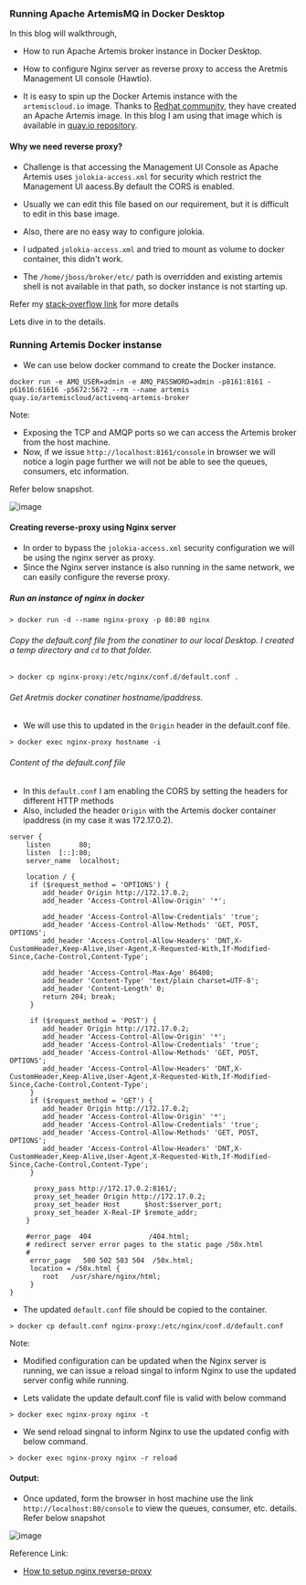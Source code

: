 ### Running Apache ArtemisMQ in Docker Desktop

In this blog will walkthrough,
  - How to run Apache Artemis broker instance in Docker Desktop.
  - How to configure Nginx server as reverse proxy to access the Aretmis Management UI console (Hawtio).

- It is easy to spin up the Docker Artemis instance with the `artemiscloud.io` image. Thanks to [Redhat community](https://artemiscloud.io/community/), they have created an Apache Artemis image. In this blog I am using that image which is available in [quay.io repository](https://quay.io).

#### Why we need reverse proxy? 

- Challenge is that accessing the Management UI Console as Apache Artemis uses `jolokia-access.xml` for security which restrict the Management UI aacess.By default the CORS is enabled.
- Usually we can edit this file based on our requirement, but it is difficult to edit in this base image.
- Also, there are no easy way to configure jolokia.

- I udpated `jolokia-access.xml` and tried to mount as volume to docker container, this didn't work. 
- The `/home/jboss/broker/etc/` path is overridden and existing artemis shell is not available in that path, so docker instance is not starting up.

Refer my [stack-overflow link](https://stackoverflow.com/questions/72672565/activemq-artemis-not-displaying-the-web-console-when-run-in-docker) for more details 

Lets dive in to the details.

### Running Artemis Docker instanse

- We can use below docker command to create the Docker instance.

```
docker run -e AMQ_USER=admin -e AMQ_PASSWORD=admin -p8161:8161 -p61616:61616 -p5672:5672 --rm --name artemis quay.io/artemiscloud/activemq-artemis-broker
```

Note: 

  - Exposing the TCP and AMQP ports so we can access the Artemis broker from the host machine.
  - Now, if we issue `http://localhost:8161/console` in browser we will notice a login page further we will not be able to see the queues, consumers, etc information. 

Refer below snapshot.

![image](https://user-images.githubusercontent.com/6425536/175756577-04188071-442a-4546-9b97-24e341b95c45.png)


#### Creating reverse-proxy using Nginx server

- In order to bypass the `jolokia-access.xml` security configuration we will be using the nginx server as proxy.
- Since the Nginx server instance is also running in the same network, we can easily configure the reverse proxy.

##### Run an instance of nginx in docker

```
> docker run -d --name nginx-proxy -p 80:80 nginx
```

###### Copy the default.conf file from the conatiner to our local Desktop. I created a temp directory and `cd` to that folder.

```
> docker cp nginx-proxy:/etc/nginx/conf.d/default.conf .
```

###### Get Aretmis docker conatiner hostname/ipaddress.
  - We will use this to updated in the `Origin` header in the default.conf file.

```
> docker exec nginx-proxy hostname -i
```

###### Content of the default.conf file

- In this `default.conf` I am enabling the CORS by setting the headers for different HTTP methods
- Also, included the header `Origin` with the Artemis docker container ipaddress (in my case it was 172.17.0.2).

```
server {
    listen       80;
    listen  [::]:80;
    server_name  localhost;

    location / {
     if ($request_method = 'OPTIONS') {
        add_header Origin http://172.17.0.2;
        add_header 'Access-Control-Allow-Origin' '*';

        add_header 'Access-Control-Allow-Credentials' 'true';
        add_header 'Access-Control-Allow-Methods' 'GET, POST, OPTIONS';
        add_header 'Access-Control-Allow-Headers' 'DNT,X-CustomHeader,Keep-Alive,User-Agent,X-Requested-With,If-Modified-Since,Cache-Control,Content-Type';

        add_header 'Access-Control-Max-Age' 86400;
        add_header 'Content-Type' 'text/plain charset=UTF-8';
        add_header 'Content-Length' 0;
        return 204; break;
     }

     if ($request_method = 'POST') {
        add_header Origin http://172.17.0.2;
        add_header 'Access-Control-Allow-Origin' '*';
        add_header 'Access-Control-Allow-Credentials' 'true';
        add_header 'Access-Control-Allow-Methods' 'GET, POST, OPTIONS';
        add_header 'Access-Control-Allow-Headers' 'DNT,X-CustomHeader,Keep-Alive,User-Agent,X-Requested-With,If-Modified-Since,Cache-Control,Content-Type';
     }
     if ($request_method = 'GET') {
        add_header Origin http://172.17.0.2;
        add_header 'Access-Control-Allow-Origin' '*';
        add_header 'Access-Control-Allow-Credentials' 'true';
        add_header 'Access-Control-Allow-Methods' 'GET, POST, OPTIONS';
        add_header 'Access-Control-Allow-Headers' 'DNT,X-CustomHeader,Keep-Alive,User-Agent,X-Requested-With,If-Modified-Since,Cache-Control,Content-Type';
     }

      proxy_pass http://172.17.0.2:8161/;
      proxy_set_header Origin http://172.17.0.2;
      proxy_set_header Host      $host:$server_port;
      proxy_set_header X-Real-IP $remote_addr;
    }

    #error_page  404              /404.html;
    # redirect server error pages to the static page /50x.html
    #
     error_page   500 502 503 504  /50x.html;
     location = /50x.html {
        root   /usr/share/nginx/html;
     }
}
```
- The updated `default.conf` file should be copied to the container.

```
> docker cp default.conf nginx-proxy:/etc/nginx/conf.d/default.conf
```

Note: 

  - Modified configuration can be updated when the Nginx server is running, we can issue a reload singal to inform Nginx to use the updated server config while running.
  
- Lets validate the update default.conf file is valid with below command

```
> docker exec nginx-proxy nginx -t
```

- We send reload singnal to inform Nginx to use the updated config with below command.

```
> docker exec nginx-proxy nginx -r reload
```

#### Output:

- Once updated, form the browser in host machine use the link `http://localhost:80/console` to view the queues, consumer, etc. details. Refer below snapshot 

![image](https://user-images.githubusercontent.com/6425536/175756631-acf007e5-08e4-44e8-8a2e-632935b1a161.png)

Reference Link:

  - [How to setup nginx reverse-proxy](https://www.theserverside.com/blog/Coffee-Talk-Java-News-Stories-and-Opinions/Docker-Nginx-reverse-proxy-setup-example)
